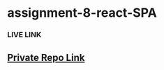 # assignment-8-react-SPA
### LIVE LINK
## [Private Repo Link](https://assignment-8-react-spa.netlify.app/)